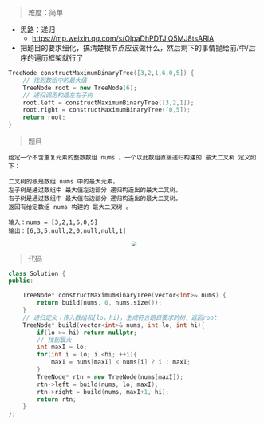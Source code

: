 > 难度：简单
- 思路：递归
  - https://mp.weixin.qq.com/s/OlpaDhPDTJlQ5MJ8tsARlA
- 把题目的要求细化，搞清楚根节点应该做什么，然后剩下的事情抛给前/中/后序的遍历框架就行了
```cpp
TreeNode constructMaximumBinaryTree([3,2,1,6,0,5]) {
    // 找到数组中的最大值
    TreeNode root = new TreeNode(6);
    // 递归调用构造左右子树
    root.left = constructMaximumBinaryTree([3,2,1]);
    root.right = constructMaximumBinaryTree([0,5]);
    return root;
}
```

> 题目
```
给定一个不含重复元素的整数数组 nums 。一个以此数组直接递归构建的 最大二叉树 定义如下：

二叉树的根是数组 nums 中的最大元素。
左子树是通过数组中 最大值左边部分 递归构造出的最大二叉树。
右子树是通过数组中 最大值右边部分 递归构造出的最大二叉树。
返回有给定数组 nums 构建的 最大二叉树 。

输入：nums = [3,2,1,6,0,5]
输出：[6,3,5,null,2,0,null,null,1]
```
<div align="center" style="zoom:60%"><img src="./pic/654-1.jpg"></div>

> 代码

```cpp
class Solution {
public:

    TreeNode* constructMaximumBinaryTree(vector<int>& nums) {
        return build(nums, 0, nums.size());
    }
    // 递归定义：传入数组和[lo，hi)，生成符合题目要求的树，返回root
    TreeNode* build(vector<int>& nums, int lo, int hi){
        if(lo >= hi) return nullptr;
        // 找到最大
        int maxI = lo;
        for(int i = lo; i <hi; ++i){
            maxI = nums[maxI] < nums[i] ? i : maxI;
        }
        TreeNode* rtn = new TreeNode(nums[maxI]);
        rtn->left = build(nums, lo, maxI);
        rtn->right = build(nums, maxI+1, hi);
        return rtn;
    }
};
```
